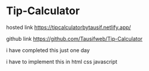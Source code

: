 # Tip-Calculator
hosted link https://tipcalculatorbytausif.netlify.app/

github link https://github.com/Tausifweb/Tip-Calculator

i have completed this just one day 

i have to implement this in html css javascript 
